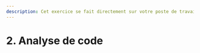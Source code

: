 ```yaml
---
description: Cet exercice se fait directement sur votre poste de travail
---
```


# 2. Analyse de code


